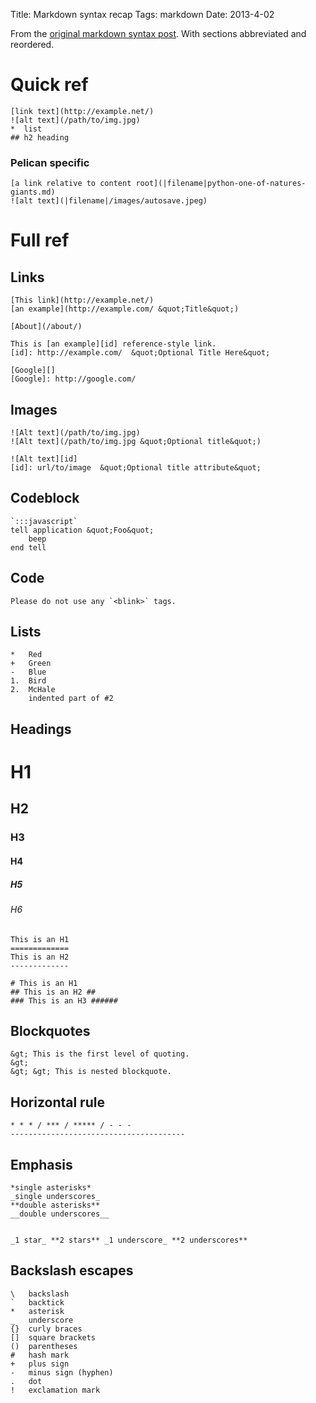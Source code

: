 Title: Markdown syntax recap
Tags: markdown
Date: 2013-4-02


From the [original markdown syntax post](http://daringfireball.net/projects/markdown/syntax). With sections abbreviated and reordered.

# Quick ref

    [link text](http://example.net/)
    ![alt text](/path/to/img.jpg)
    *  list
    ## h2 heading


### Pelican specific

    [a link relative to content root](|filename|python-one-of-natures-giants.md)
    ![alt text](|filename|/images/autosave.jpeg)


# Full ref

## Links

    [This link](http://example.net/)
    [an example](http://example.com/ &quot;Title&quot;)

    [About](/about/)

    This is [an example][id] reference-style link.
    [id]: http://example.com/  &quot;Optional Title Here&quot;

    [Google][]
    [Google]: http://google.com/


## Images

    ![Alt text](/path/to/img.jpg)
    ![Alt text](/path/to/img.jpg &quot;Optional title&quot;)

    ![Alt text][id]
    [id]: url/to/image  &quot;Optional title attribute&quot;


## Codeblock

    `:::javascript`
    tell application &quot;Foo&quot;
        beep
    end tell


## Code

    Please do not use any `<blink>` tags.


## Lists

    *   Red
    +   Green
    -   Blue
    1.  Bird
    2.  McHale
        indented part of #2


## Headings

# H1

## H2

### H3

#### H4

##### H5

###### H6

    This is an H1
    =============
    This is an H2
    -------------

    # This is an H1
    ## This is an H2 ##
    ### This is an H3 ######


## Blockquotes

    &gt; This is the first level of quoting.
    &gt;
    &gt; &gt; This is nested blockquote.


## Horizontal rule

    * * * / *** / ***** / - - -
    ---------------------------------------


## Emphasis

    *single asterisks*
    _single underscores_
    **double asterisks**
    __double underscores__


    _1 star_ **2 stars** _1 underscore_ **2 underscores**

## Backslash escapes

    \   backslash
    `   backtick
    *   asterisk
    _   underscore
    {}  curly braces
    []  square brackets
    ()  parentheses
    #   hash mark
    +   plus sign
    -   minus sign (hyphen)
    .   dot
    !   exclamation mark
